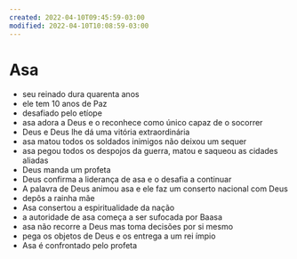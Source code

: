 ```yaml
---
created: 2022-04-10T09:45:59-03:00
modified: 2022-04-10T10:08:59-03:00
---
```


# Asa

- seu reinado dura quarenta anos
- ele tem 10 anos de Paz
- desafiado pelo etíope
- asa adora a Deus e o reconhece como único capaz de o socorrer
- Deus e Deus lhe dá uma vitória extraordinária
- asa matou todos os soldados inimigos não deixou um sequer
- asa pegou todos os despojos da guerra, matou e saqueou as cidades aliadas
- Deus manda um profeta
- Deus confirma a liderança de asa e o desafia a continuar
- A palavra de Deus animou asa e ele faz um conserto nacional com Deus
-  depôs a rainha mãe
-  Asa consertou a espiritualidade da nação
-  a autoridade de asa começa a ser sufocada por Baasa
-  asa não recorre a Deus mas toma decisões por si mesmo
-  pega os objetos de Deus e os entrega a um rei ímpio
-  Asa é confrontado pelo profeta
